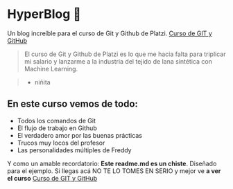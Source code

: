 # HyperBlog 💚
Un blog increíble para el curso de Git y Github de Platzi. [Curso de GIT y GitHub](http://https://platzi.com/cursos/git-github/ "Curso de GIT y GitHub")
> El curso de Git y Github de Platzi es lo que me hacia falta para triplicar mi salario y lanzarme a la industria del tejido de lana sintética con Machine Learning.

> - niñita

## En este curso vemos de todo:
- Todos los comandos de Git
- El flujo de trabajo en Github
- El verdadero amor por las buenas prácticas
- Trucos muy locos del profesor
- Las personalidades múltiples de Freddy

Y como un amable recordatorio: **Este readme.md es un chiste**.  Diseñado para el ejemplo.  Si llegas acá NO TE LO TOMES EN SERIO y mejor ve **a ver el curso** [Curso de GIT y GitHub](http://https://platzi.com/cursos/git-github/ "Curso de GIT y GitHub")
